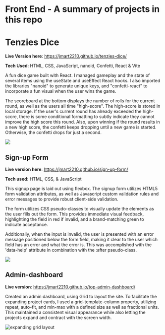 # Front End - A summary of projects in this repo

# Tenzies Dice
**Live Version here**: https://jmart2210.github.io/tenzies-dice/

**Tech Used**: HTML, CSS, JavaScript, nanoid, Confetti, React & Vite

A fun dice game built with React. I managed gameplay and the state of several items using the useState and useEffect React hooks. I also imported the libraries "nanoid" to generate unique keys, and "confetti-react" to incorporate a fun visual when the user wins the game.

The scoreboard at the bottom displays the number of rolls for the current round, as well as the users all time "high-score". The high-score is stored in local storage. If the user's current round has already exceeded the high-score, there is some conditional formatting to subtly indicate they cannot improve the high score this round. Also, upon winning if the round results in a new high score, the confetti keeps dropping until a new game is started. Otherwise, the confetti drops for just a second. 

<img src="./tenzies-dice/public/ten-dice-example.gif" />

## Sign-up Form
**Live version here**: https://jmart2210.github.io/sign-up-form/

**Tech used:** HTML, CSS, & JavaScript

This signup page is laid out using flexbox. The signup form utilizes HTML5 form validation attributes, as well as Javascript custom validation rules and error messages to provide robust client-side validation. 

The form utilizes CSS pseudo-classes to visually update the elements as the user fills out the form. This provides immediate visual feedback, highlighting the field in red if invalid, and a brand-matching green to indicate acceptance. 

Additionally, when the input is invalid, the user is presented with an error message positioned below the form field, making it clear to the user which field has an error and what the error is. This was accomplished with the 'data-help' attribute in combination with the :after pseudo-class. 

<img src="sign-up-form/img/formExample.gif">

## Admin-dashboard

**Live version**: https://jmart2210.github.io/top-admin-dashboard/

Created an admin dashboard, using Grid to layout the site. To facilitate the expanding project cards, I used a grid-template-column property, utilizing repeat, auto-fit, and min-max with a defined size as well as fractional units. This maintained a consistent visual appearance while also letting the projects expand and contract with the screen width.

<img src="/img/grid_Dashboard.gif" alt="expanding grid layout"/>
